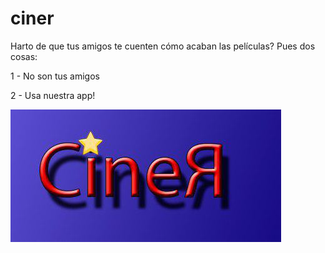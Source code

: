 # ciner

Harto de que tus amigos te cuenten cómo acaban las películas? Pues dos cosas:

1 - No son tus amigos

2 - Usa nuestra app!

![aaa](logo.jpg)
